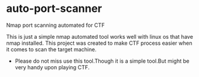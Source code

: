 # auto-port-scanner
Nmap port scanning automated for CTF

This is just a simple nmap automated tool works well with linux os that have nmap installed.
This project was created to make CTF process easier when it comes to scan the target machine.

- Please do not miss use this tool.Though it is a simple tool.But might be very handy upon playing CTF.
